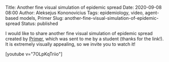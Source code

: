 Title: Another fine visual simulation of epidemic spread
Date: 2020-09-08 08:00
Author: Aleksejus Kononovicius
Tags: epidemiology, video, agent-based models, Primer
Slug: another-fine-visual-simulation-of-epidemic-spread
Status: published

I would like to share another fine visual simulation of epidemic spread
created by [Primer](https://www.youtube.com/channel/UCKzJFdi57J53Vr_BkTfN3uQ),
which was sent to me by a student (thanks for the link!). It is extremely
visually appealing, so we invite you to watch it!

[youtube v="7OLpKqTriio"]
